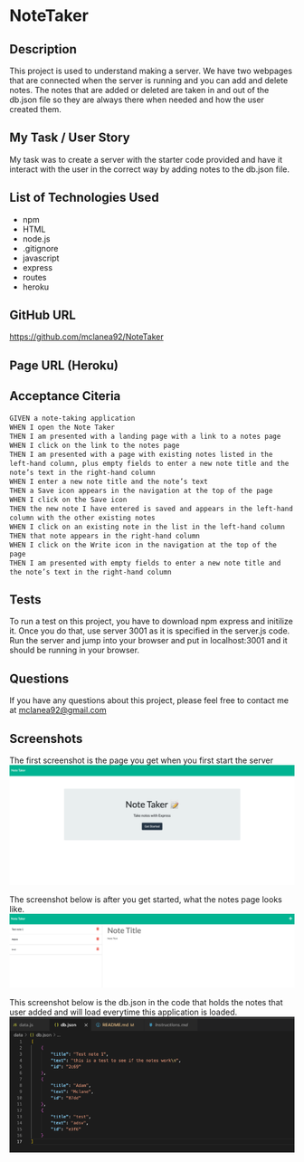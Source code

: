 # NoteTaker

## Description
This project is used to understand making a server.  We have two webpages that are connected when the server is running and you can add and delete notes.  The notes that are added or deleted are taken in and out of the db.json file so they are always there when needed and how the user created them.

## My Task / User Story
My task was to create a server with the starter code provided and have it interact with the user in the correct way by adding notes to the db.json file.

## List of Technologies Used
 - npm
 - HTML
 - node.js
 - .gitignore
 - javascript
 - express
 - routes
 - heroku

 ## GitHub URL

 https://github.com/mclanea92/NoteTaker


 ## Page URL (Heroku)


 ## Acceptance Citeria
 ```
GIVEN a note-taking application
WHEN I open the Note Taker
THEN I am presented with a landing page with a link to a notes page
WHEN I click on the link to the notes page
THEN I am presented with a page with existing notes listed in the left-hand column, plus empty fields to enter a new note title and the note’s text in the right-hand column
WHEN I enter a new note title and the note’s text
THEN a Save icon appears in the navigation at the top of the page
WHEN I click on the Save icon
THEN the new note I have entered is saved and appears in the left-hand column with the other existing notes
WHEN I click on an existing note in the list in the left-hand column
THEN that note appears in the right-hand column
WHEN I click on the Write icon in the navigation at the top of the page
THEN I am presented with empty fields to enter a new note title and the note’s text in the right-hand column
```

## Tests
To run a test on this project, you have to download npm express and initilize it.  Once you do that, use server 3001 as it is specified in the server.js code.  Run the server and jump into your browser and put in localhost:3001 and it should be running in your browser.  

## Questions
If you have any questions about this project, please feel free to contact me at mclanea92@gmail.com

## Screenshots

The first screenshot is the page you get when you first start the server
![first page when starting the server](./images/pg1.png)


The screenshot below is after you get started, what the notes page looks like.
![where you can add notes to the server for the user](./images/pg2.png)

This screenshot below is the db.json in the code that holds the notes that user added and will load everytime this application is loaded.
![db.json where the data is stored from the user](./images/json.png)